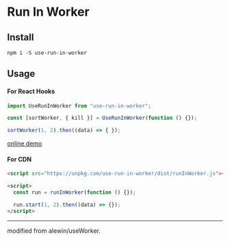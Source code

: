 # Run In Worker

## Install

```
npm i -S use-run-in-worker
```

## Usage

#### For React Hooks

```jsx
import UseRunInWorker from "use-run-in-worker";

const [sortWorker, { kill }] = UseRunInWorker(function () {});

sortWorker(1, 2).then((data) => { });
```

[online demo](https://lecepin.github.io/use-run-in-worker/)

#### For CDN

```html
<script src="https://unpkg.com/use-run-in-worker/dist/runInWorker.js"></script>

<script>
  const run = runInWorker(function () {});

  run.start(1, 2).then((data) => {});
</script>
```

---

modified from alewin/useWorker.
